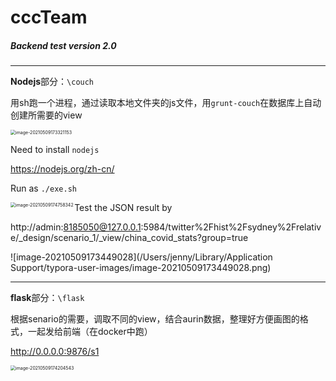 # cccTeam

##### Backend test version 2.0

----

**Nodejs**部分：`\couch`

用sh跑一个进程，通过读取本地文件夹的js文件，用`grunt-couch`在数据库上自动创建所需要的view

<img src="/Users/jenny/Library/Application Support/typora-user-images/image-20210509173321153.png" alt="image-20210509173321153" style="zoom:50%;"/>

Need to install `nodejs`

https://nodejs.org/zh-cn/

Run as `./exe.sh`

<img src="/Users/jenny/Library/Application Support/typora-user-images/image-20210509174758342.png" align='left' alt="image-20210509174758342" style="zoom:50%;" />

Test the JSON result by

http://admin:8185050@127.0.0.1:5984/twitter%2Fhist%2Fsydney%2Frelative/_design/scenario_1/_view/china_covid_stats?group=true

![image-20210509173449028](/Users/jenny/Library/Application Support/typora-user-images/image-20210509173449028.png)

---

**flask**部分：`\flask`

根据senario的需要，调取不同的view，结合aurin数据，整理好方便画图的格式，一起发给前端（在docker中跑）

http://0.0.0.0:9876/s1

<img src="/Users/jenny/Library/Application Support/typora-user-images/image-20210509174204543.png" align='left' alt="image-20210509174204543" style="zoom:50%;" />







